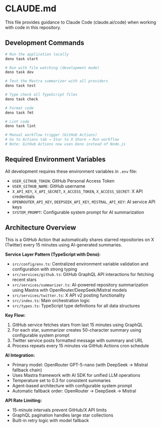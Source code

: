 # CLAUDE.md

This file provides guidance to Claude Code (claude.ai/code) when working with code in this repository.

## Development Commands

```bash
# Run the application locally
deno task start

# Run with file watching (development mode)
deno task dev

# Test the Mastra summarizer with all providers
deno task test

# Type check all TypeScript files
deno task check

# Format code
deno task fmt

# Lint code
deno task lint

# Manual workflow trigger (GitHub Actions)  
# Go to Actions tab → Star to X Share → Run workflow
# Note: GitHub Actions now uses Deno instead of Node.js
```

## Required Environment Variables

All development requires these environment variables in `.env` file:

- `USER_GITHUB_TOKEN`: GitHub Personal Access Token
- `USER_GITHUB_NAME`: GitHub username
- `X_API_KEY`, `X_API_SECRET`, `X_ACCESS_TOKEN`, `X_ACCESS_SECRET`: X API credentials
- `OPENROUTER_API_KEY`, `DEEPSEEK_API_KEY`, `MISTRAL_API_KEY`: AI service API keys
- `SYSTEM_PROMPT`: Configurable system prompt for AI summarization

## Architecture Overview

This is a GitHub Action that automatically shares starred repositories on X (Twitter) every 15 minutes using AI-generated summaries.

**Service Layer Pattern (TypeScript with Deno):**

- `src/config/env.ts`: Centralized environment variable validation and configuration with strong typing
- `src/services/github.ts`: GitHub GraphQL API interactions for fetching recent stars
- `src/services/summarizer.ts`: AI-powered repository summarization using Mastra with OpenRouter/DeepSeek/Mistral models
- `src/services/twitter.ts`: X API v2 posting functionality
- `src/index.ts`: Main orchestration logic
- `src/types.ts`: TypeScript type definitions for all data structures

**Key Flow:**

1. GitHub service fetches stars from last 15 minutes using GraphQL
2. For each star, summarizer creates 50-character summary using configurable system prompt
3. Twitter service posts formatted message with summary and URL
4. Process repeats every 15 minutes via GitHub Actions cron schedule

**AI Integration:**

- Primary model: OpenRouter GPT-5-nano (with DeepSeek -> Mistral fallback chain)
- Uses Mastra framework with AI SDK for unified LLM operations
- Temperature set to 0.3 for consistent summaries
- Agent-based architecture with configurable system prompt
- Automatic fallback order: OpenRouter -> DeepSeek -> Mistral

**API Rate Limiting:**

- 15-minute intervals prevent GitHub/X API limits
- GraphQL pagination handles large star collections
- Built-in retry logic with model fallback
